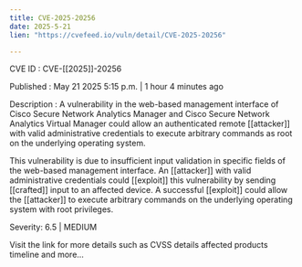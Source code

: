 ```yaml
---
title: CVE-2025-20256
date: 2025-5-21
lien: "https://cvefeed.io/vuln/detail/CVE-2025-20256"

---
```


CVE ID : CVE-[[2025]]-20256

Published :  May 21
2025
5:15 p.m. | 1 hour
4 minutes ago

Description : A vulnerability in the web-based management interface of Cisco Secure Network Analytics Manager and Cisco Secure Network Analytics Virtual Manager could allow an authenticated
remote [[attacker]] with valid administrative credentials to execute arbitrary commands as root on the underlying operating system.

This vulnerability is due to insufficient input validation in specific fields of the web-based management interface. An [[attacker]] with valid administrative credentials could [[exploit]] this vulnerability by sending [[crafted]] input to an affected device. A successful [[exploit]] could allow the [[attacker]] to execute arbitrary commands on the underlying operating system with root privileges. 

Severity: 6.5 | MEDIUM

Visit the link for more details
such as CVSS details
affected products
timeline
and more...
